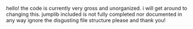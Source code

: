 hello! the code is currently very gross and unorganized. i will get around to changing this.
jumplib included is not fully completed nor documented in any way
ignore the disgusting file structure please and thank you!